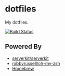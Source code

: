 dotfiles
=====
My dotfiles.

[![Build Status](https://travis-ci.org/toshimaru/dotfiles.svg)](https://travis-ci.org/toshimaru/dotfiles)

Powered By
-----
* [serverkit/serverkit](https://github.com/serverkit/serverkit)
* [robbyrussell/oh-my-zsh](https://github.com/robbyrussell/oh-my-zsh)
* [Homebrew](http://brew.sh/)
